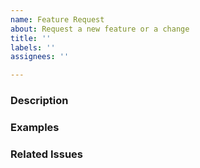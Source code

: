 ```yaml
---
name: Feature Request
about: Request a new feature or a change
title: ''
labels: ''
assignees: ''

---
```


<!-- Describe the feature or change clearly and concisely -->
### Description

<!--
  Show how the new feature or change would be used.
  Show if and how existing code would be affected.
-->
### Examples

<!--  Are there any issues related to the new feature or change?  -->
### Related Issues
